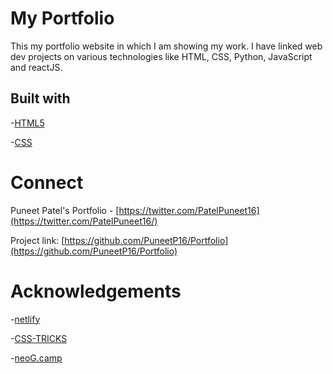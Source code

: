 # My Portfolio  

This my portfolio website in which I am showing my work. I have linked web dev projects on various technologies like HTML, CSS, Python, JavaScript and reactJS.
## Built with

-[HTML5](https://developer.mozilla.org/en-US/docs/Glossary/HTML5)

-[CSS](https://developer.mozilla.org/en-US/docs/Web/CSS)

# Connect

Puneet Patel's Portfolio - [https://twitter.com/PatelPuneet16](https://twitter.com/PatelPuneet16/)

Project link: [https://github.com/PuneetP16/Portfolio](https://github.com/PuneetP16/Portfolio)

# Acknowledgements

-[netlify](https://www.netlify.com/)

-[CSS-TRICKS](https://css-tricks.com/)

-[neoG.camp](https://neog.camp/)

